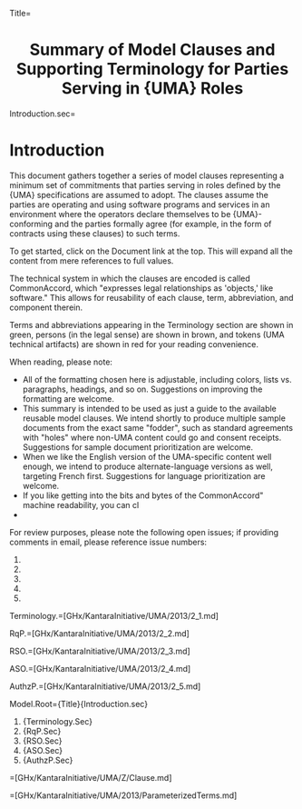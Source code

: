 Title=<h1 align="center">Summary of Model Clauses and Supporting Terminology for Parties Serving in {UMA} Roles</h1>

Introduction.sec=<h1>Introduction</h1><p>This document gathers together a series of model clauses representing a minimum set of commitments that parties serving in roles defined by the {UMA} specifications are assumed to adopt. The clauses assume the parties are operating and using software programs and services in an environment where the operators declare themselves to be {UMA}-conforming and the parties formally agree (for example, in the form of contracts using these clauses) to such terms.</p><p>To get started, click on the Document link at the top. This will expand all the content from mere references to full values.</p><p>The technical system in which the clauses are encoded is called CommonAccord, which "expresses legal relationships as 'objects,' like software." This allows for reusability of each clause, term, abbreviation, and component therein.</p><p>Terms and abbreviations appearing in the Terminology section are shown in green, persons (in the legal sense) are shown in brown, and tokens (UMA technical artifacts) are shown in red for your reading convenience.</p><p>When reading, please note:</p><ul><li>All of the formatting chosen here is adjustable, including colors, lists vs. paragraphs, headings, and so on. Suggestions on improving the formatting are welcome.</li><li>This summary is intended to be used as just a guide to the available reusable model clauses. We intend shortly to produce multiple sample documents from the exact same "fodder", such as standard agreements with "holes" where non-UMA content could go and consent receipts. Suggestions for sample document prioritization are welcome.</li><li>When we like the English version of the UMA-specific content well enough, we intend to produce alternate-language versions as well, targeting French first. Suggestions for language prioritization are welcome.</li><li>If you like getting into the bits and bytes of the CommonAccord" machine readability, you can cl</li><li></li></ul><p>For review purposes, please note the following open issues; if providing comments in email, please reference issue numbers:</p><ol><li></li><li></li><li></li><li></li><li></li></ol>

Terminology.=[GHx/KantaraInitiative/UMA/2013/2_1.md]

RqP.=[GHx/KantaraInitiative/UMA/2013/2_2.md]

RSO.=[GHx/KantaraInitiative/UMA/2013/2_3.md]

ASO.=[GHx/KantaraInitiative/UMA/2013/2_4.md]

AuthzP.=[GHx/KantaraInitiative/UMA/2013/2_5.md]

Model.Root={Title}{Introduction.sec}<ol><li>{Terminology.Sec}<li>{RqP.Sec}<li>{RSO.Sec}<li>{ASO.Sec}<li>{AuthzP.Sec}</ol>

=[GHx/KantaraInitiative/UMA/Z/Clause.md]

=[GHx/KantaraInitiative/UMA/2013/ParameterizedTerms.md]
